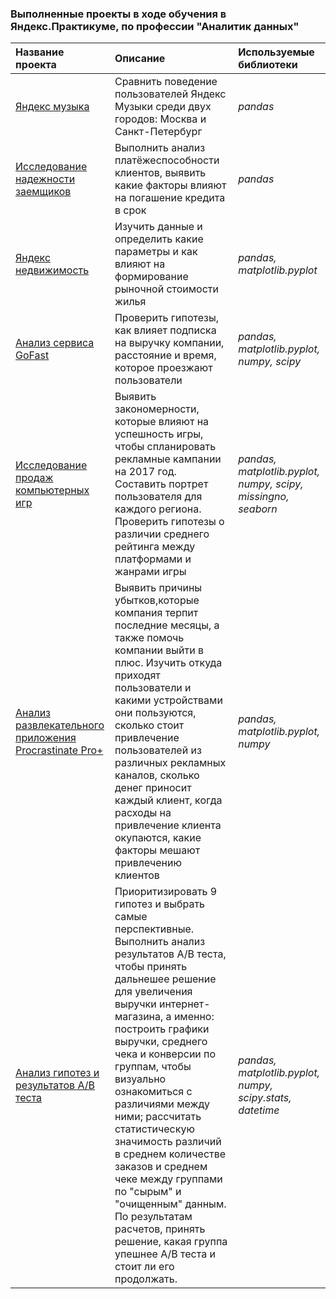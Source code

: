 ### Выполненные проекты в ходе обучения в Яндекс.Практикуме, по профессии "Аналитик данных" 


| Название проекта      | Описание               | Используемые библиотеки     |
| :-------------------- | :--------------------- |:---------------------------|
| [Яндекс музыка](https://github.com/arutiu92elena/yandex_practicum/blob/main/yandex_music.ipynb) | Сравнить поведение пользователей Яндекс Музыки среди двух городов: Москва и Санкт-Петербург| *pandas* |
| [Исследование надежности заемщиков](https://github.com/arutiu92elena/yandex_practicum/blob/main/payers.ipynb) | Выполнить анализ платёжеспособности клиентов, выявить какие факторы влияют на погашение кредита в срок | *pandas* |
| [Яндекс недвижимость](https://github.com/arutiu92elena/yandex_practicum/blob/main/apartments.ipynb)| Изучить данные и определить какие параметры и как влияют на формирование рыночной стоимости жилья  | *pandas, matplotlib.pyplot* |
| [Анализ сервиса GoFast](https://github.com/arutiu92elena/yandex_practicum/blob/main/go_fast.ipynb) | Проверить гипотезы, как влияет подписка на выручку компании, расстояние и время, которое проезжают пользователи | *pandas, matplotlib.pyplot, numpy, scipy* |
| [Исследование продаж компьютерных игр](https://github.com/arutiu92elena/yandex_practicum/blob/main/games.ipynb)| Выявить закономерности, которые влияют на успешность игры, чтобы спланировать рекламные кампании на 2017 год. Составить портрет пользователя для каждого региона. Проверить гипотезы о различии среднего рейтинга между платформами и жанрами игры | *pandas, matplotlib.pyplot, numpy, scipy, missingno, seaborn* |
| [Анализ развлекательного приложения Procrastinate Pro+](https://github.com/arutiu92elena/yandex_practicum/blob/main/procrastinate_pro.ipynb)| Выявить причины убытков,которые компания терпит последние месяцы, а также помочь компании выйти в плюс. Изучить откуда приходят пользователи и какими устройствами они пользуются, сколько стоит привлечение пользователей из различных рекламных каналов, сколько денег приносит каждый клиент, когда расходы на привлечение клиента окупаются, какие факторы мешают привлечению клиентов | *pandas, matplotlib.pyplot, numpy* |
| [Анализ гипотез и результатов А/В теста](https://github.com/arutiu92elena/yandex_practicum/blob/main/A_B%20test.ipynb)| Приоритизировать 9 гипотез и выбрать самые перспективные. Выполнить анализ результатов А/В теста, чтобы принять дальнешее решение для увеличения выручки интернет-магазина, а именно: построить графики выручки, среднего чека и конверсии по группам, чтобы визуально ознакомиться с различиями между ними; рассчитать статистическую значимость различий в среднем количестве заказов и среднем чеке между группами по "сырым" и "очищенным" данным. По результатам расчетов, принять решение, какая группа упешнее А/В теста и стоит ли его продолжать. | *pandas, matplotlib.pyplot, numpy, scipy.stats, datetime* |

